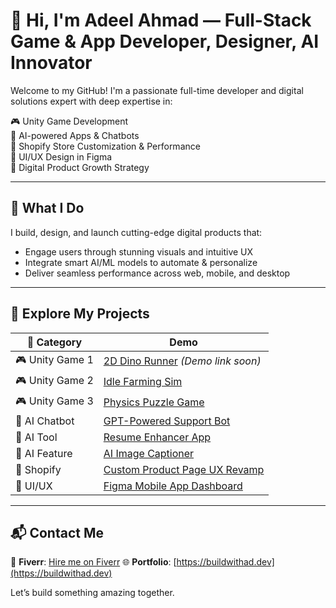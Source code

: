 # 👋 Hi, I'm Adeel Ahmad — Full-Stack Game & App Developer, Designer, AI Innovator

Welcome to my GitHub! I'm a passionate full-time developer and digital solutions expert with deep expertise in:

🎮 Unity Game Development  
🤖 AI-powered Apps & Chatbots  
🛒 Shopify Store Customization & Performance  
🎨 UI/UX Design in Figma  
🧠 Digital Product Growth Strategy

---

## 🚀 What I Do

I build, design, and launch cutting-edge digital products that:

- Engage users through stunning visuals and intuitive UX
- Integrate smart AI/ML models to automate & personalize
- Deliver seamless performance across web, mobile, and desktop

---

## 🔧 Explore My Projects

| 🔗 Category     | Demo                                   |
| --------------- | -------------------------------------- |
| 🎮 Unity Game 1 | [2D Dino Runner](#) _(Demo link soon)_ |
| 🎮 Unity Game 2 | [Idle Farming Sim](#)                  |
| 🎮 Unity Game 3 | [Physics Puzzle Game](#)               |
| 🤖 AI Chatbot   | [GPT-Powered Support Bot](#)           |
| 🤖 AI Tool      | [Resume Enhancer App](#)               |
| 🤖 AI Feature   | [AI Image Captioner](#)                |
| 🛒 Shopify      | [Custom Product Page UX Revamp](#)     |
| 🎨 UI/UX        | [Figma Mobile App Dashboard](#)        |

---

## 📬 Contact Me

📨 **Fiverr**: [Hire me on Fiverr](https://www.fiverr.com/s/o8pykD8)
🌐 **Portfolio**: [https://buildwithad.dev](https://buildwithad.dev)

Let’s build something amazing together.
